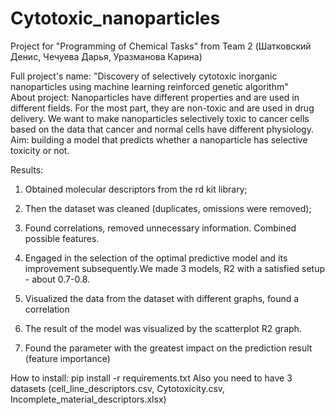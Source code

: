# Cytotoxic_nanoparticles
Project for "Programming of Chemical Tasks" from Team 2 (Шатковский Денис, Чечуева Дарья, Уразманова Карина)

Full project's name: "Discovery of selectively cytotoxic inorganic nanoparticles using machine learning reinforced genetic algorithm"       
About project: Nanoparticles have different properties and are used in different fields. For the most part, they are non-toxic and are used in drug delivery. We want to make nanoparticles selectively toxic to cancer cells based on the data that cancer and normal cells have different physiology.               
Aim: building a model that predicts whether a nanoparticle has selective toxicity or not.
      
Results: 
1) Obtained molecular descriptors from the rd kit library;

2) Then the dataset was cleaned (duplicates, omissions were removed);

3) Found correlations, removed unnecessary information. Combined possible features.

4) Engaged in the selection of the optimal predictive model and its improvement subsequently.We made 3 models, R2 with a satisfied setup - about 0.7-0.8.

5) Visualized the data from the dataset with different graphs, found a correlation

6) The result of the model was visualized by the scatterplot R2 graph.

7) Found the parameter with the greatest impact on the prediction result (feature importance)

How to install: pip install -r requirements.txt
Also you need to have 3 datasets (cell_line_descriptors.csv, Cytotoxicity.csv, Incomplete_material_descriptors.xlsx)

